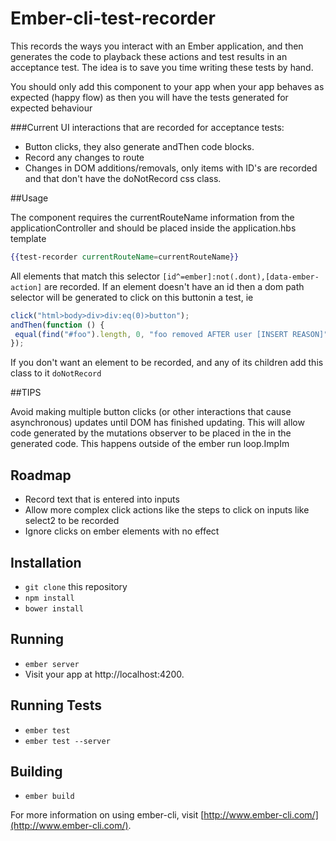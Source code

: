 # Ember-cli-test-recorder
This records the ways you interact with an Ember application, and then generates the code to playback these actions and 
 test results in an acceptance test. The idea is to save you time writing these tests by hand.
 
You should only add this component to your app when your app behaves as
expected (happy flow) as then you will have the tests generated for expected behaviour

###Current UI interactions that are recorded for acceptance tests:

* Button clicks, they also generate andThen code blocks. 
* Record any changes to route
* Changes in DOM additions/removals, only items with ID's are recorded and that don't have the doNotRecord css class.

##Usage

The component requires the currentRouteName information from the applicationController and should be placed
inside the application.hbs template

```hbs
{{test-recorder currentRouteName=currentRouteName}}
```
All elements that match this selector `[id^=ember]:not(.dont),[data-ember-action]` are recorded. 
If an element doesn't have an id then a dom path selector will be generated to click on this buttonin a test, ie
```js
click("html>body>div>div:eq(0)>button");
andThen(function () {
 equal(find("#foo").length, 0, "foo removed AFTER user [INSERT REASON]");
});

```
If you don't want an element to be recorded, and any of its children add this class to it `doNotRecord`

##TIPS

Avoid making multiple button clicks (or other interactions that cause asynchronous) updates until DOM has 
finished updating. This will allow code generated by the mutations observer to be placed in the in the
generated code. This happens outside of the ember run loop.ImpIm


## Roadmap
* Record text that is entered into inputs 
* Allow more complex click actions like the steps to click on inputs like select2 to be recorded
* Ignore clicks on ember elements with no effect

## Installation

* `git clone` this repository
* `npm install`
* `bower install`

## Running

* `ember server`
* Visit your app at http://localhost:4200.

## Running Tests

* `ember test`
* `ember test --server`

## Building

* `ember build`

For more information on using ember-cli, visit [http://www.ember-cli.com/](http://www.ember-cli.com/).

